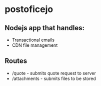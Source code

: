 # postoficejo
## Nodejs app that handles:
- Transactional emails
- CDN file management

## Routes
- /quote - submits quote request to server
- /attachments - submits files to be stored 